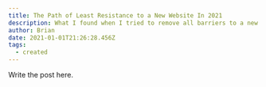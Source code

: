 ```yaml
---
title: The Path of Least Resistance to a New Website In 2021
description: What I found when I tried to remove all barriers to a new website in 2021
author: Brian
date: 2021-01-01T21:26:28.456Z
tags:
  - created
---
```


Write the post here.